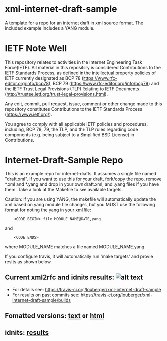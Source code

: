 # xml-internet-draft-sample
A template for a repo for an internet draft in xml source format.  The included example includes a YANG module.

# IETF Note Well
This repository relates to activities in the Internet Engineering Task
Force(IETF). All material in this repository is considered Contributions
to the IETF Standards Process, as defined in the intellectual property
policies of IETF currently designated as BCP 78
(https://www.rfc-editor.org/info/bcp78), BCP 79
(https://www.rfc-editor.org/info/bcp79) and the IETF Trust Legal
Provisions (TLP) Relating to IETF Documents
(http://trustee.ietf.org/trust-legal-provisions.html).

Any edit, commit, pull request, issue, comment or other change made to this
repository constitutes Contributions to the IETF Standards Process
(https://www.ietf.org/).

You agree to comply with all applicable IETF policies and procedures,
including, BCP 78, 79, the TLP, and the TLP rules regarding code
components (e.g. being subject to a Simplified BSD License) in
Contributions.

# Internet-Draft-Sample Repo

This is an example repo for internet-drafts.  It assumes a single file named "draft<whatever>.xml".  If you want to use this for your draft, fork/copy the repo, remove *.xml and *.yang and drop in your own draft<XXX>.xml, and .yang files if you have them.  Take a look at the Makefile to see available targets.

Caution: if you are using YANG, the makefile will automatically update the xml based on yang module file changes, but you MUST use the following format for noting the yang in your xml file:
```
    <CODE BEGIN> file MODULE_NAME@DATE,yang
```
and
```
    <CODE ENDS>
```
where MODULE_NAME matches a file named MODULE_NAME.yang

If you configure travis, it will automatically run 'make targets' and provie reslts as shown below.  

## Current xml2rfc and idnits results: ![alt text](https://api.travis-ci.org/louberger/xml-internet-draft-sample.svg?branch=master)
* For details see: https://travis-ci.org/louberger/xml-internet-draft-sample
* For results on past commits see: https://travis-ci.org/louberger/xml-internet-draft-sample/builds

## Fomatted versions: [text](https://xml2rfc.tools.ietf.org/cgi-bin/xml2rfc.cgi?url=https://raw.githubusercontent.com/louberger/xml-internet-draft-sample/master/draft-berger-xml-sample-repo.xml) or  [html](https://xml2rfc.tools.ietf.org/cgi-bin/xml2rfc.cgi?url=https://raw.githubusercontent.com/louberger/xml-internet-draft-sample/master/draft-berger-xml-sample-repo.xml&modeAsFormat=html%2Fascii)

## idnits: [results](https://tools.ietf.org/idnits?url=https://xml2rfc.tools.ietf.org/cgi-bin/xml2rfc.cgi?url=https://raw.githubusercontent.com/louberger/xml-internet-draft-sample/master/draft-berger-xml-sample-repo.xml&modeAsFormat=html%2Fascii)
